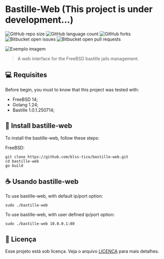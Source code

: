 # Bastille-Web (This project is under development...)

![GitHub repo size](https://img.shields.io/github/repo-size/iuricode/README-template?style=for-the-badge)
![GitHub language count](https://img.shields.io/github/languages/count/iuricode/README-template?style=for-the-badge)
![GitHub forks](https://img.shields.io/github/forks/iuricode/README-template?style=for-the-badge)
![Bitbucket open issues](https://img.shields.io/bitbucket/issues/iuricode/README-template?style=for-the-badge)
![Bitbucket open pull requests](https://img.shields.io/bitbucket/pr-raw/iuricode/README-template?style=for-the-badge)

<img src="imagem.png" alt="Exemplo imagem">

> A web interface for the FreeBSD bastille jails management. 

## 💻 Requisites

Before begin, you must to know that this project was tested with:

- FreeBSD 14;
- Golang 1.24;
- Bastille 1.0.1.250714;

## 🚀 Install bastille-web

To install the bastille-web, follow these steps:

FreeBSD:

```
git clone https://github.com/blss-tico/bastille-web.git
cd bastille-web
go build
```

## ☕ Usando bastille-web

To use bastille-web, with default ip/port option:
```
sudo ./bastille-web
```

To use bastille-web, with user defined ip/port option:
```
sudo ./bastille-web 10.0.0.1:80
```

## 📝 Licença

Esse projeto está sob licença. Veja o arquivo [LICENÇA](LICENSE.md) para mais detalhes.
